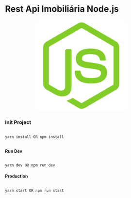 # Rest Api Imobiliária Node.js

<div align="center">
    <img src="https://raw.githubusercontent.com/devicons/devicon/master/icons/nodejs/nodejs-original.svg"  width="300em"/>
</div>



### Init Project

##



```` bash
yarn install OR npm install
````



##

#### Run Dev

##

```` bash
yarn dev OR npm run dev
````



#### Production

##

```` bash
yarn start OR npm run start
````
